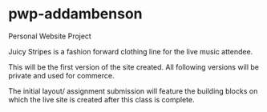 # pwp-addambenson
Personal Website Project

Juicy Stripes is a fashion forward clothing line for the live music attendee.

This will be the first version of the site created. All following versions will be private and used for commerce.

The initial layout/ assignment submission will feature the building blocks on which the live site is created after this class is complete.